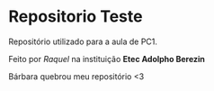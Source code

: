 # Repositorio Teste
Repositório utilizado para a aula de PC1.

Feito por _Raquel_ na instituição **Etec Adolpho Berezin** 

Bárbara quebrou meu repositório <3

